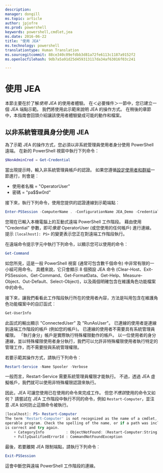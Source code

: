 ```yaml
---
description: 
manager: dongill
ms.topic: article
author: jpjofre
ms.prod: powershell
keywords: powershell,cmdlet,jea
ms.date: 2016-06-22
title: "使用 JEA"
ms.technology: powershell
translationtype: Human Translation
ms.sourcegitcommit: 88ce340c09efdbb3d81a72fe6113c1187a9152f2
ms.openlocfilehash: 9db7a5a91d25d459313117da34af63016f03c241

---
```


# 使用 JEA
本節主要在於了解*使用 JEA* 的使用者體驗。
在＜必要條件＞一節中，您已建立一個 JEA 端點示範。
我們將使用此示範來說明 JEA 的操作方式。
在稍後的章節中，本指南會回頭介紹讓該使用者體驗變成可能的動作和檔案。

## 以非系統管理員身分使用 JEA
為了示範 JEA 的操作方式，您必須以非系統管理員使用者身分使用 PowerShell 遠端。
在新的 PowerShell 視窗中執行下列命令：   

```PowerShell
$NonAdminCred = Get-Credential
```

當出現提示時，輸入非系統管理員帳戶的認證。
如果您遵循[設定使用者和群組](creating-a-domain-controller.md#set-up-users-and-groups)一節進行，則會是︰
-   使用者名稱 = "OperatorUser"
-   密碼 = "pa$$w0rd"

接下來，執行下列命令，使用您提供的認證連線到示範端點︰

```PowerShell
Enter-PSSession -ComputerName . -ConfigurationName JEA_Demo -Credential $NonAdminCred
```

您現在已輸入本機電腦上的互動式遠端 PowerShell 工作階段。
藉由使用 "Credential" 參數，即可*像是* OperatorUser (或您使用的任何帳戶) 進行連線。
提示 `[localhost]: PS>` 的變更表示您正在對遠端工作階段執行。  

在遠端命令提示字元中執行下列命令，以顯示您可以使用的命令︰

```PowerShell
Get-Command
```

如您所見，這是一般 PowerShell 視窗 (通常可包含數千個命令) 中非常有限的一小組可用命令。
具體來說，它只會顯示 8 個預設 JEA 命令 (Clear-Host、Exit-PSSession、Get-Command、Get-FormatData、Get-Help、Measure-Object、Out-Default、Select-Object)，以及兩個明確包含在維護角色功能檔案中的命令。

接下來，讓我們看看此工作階段執行所在的使用者內容，方法是叫用包含在維護角色功能檔案中的自訂函式︰

```PowerShell
Get-UserInfo
```

此函式的輸出顯示 "ConnectedUser" 及 "RunAsUser"。
已連線的使用者是連線到遠端工作階段的帳戶 (例如您的帳戶)。
已連線的使用者不需要具有系統管理員權限。
「執行身分」帳戶是實際執行特殊權限動作的帳戶。
以一位使用者的身分連線，並以特殊權限使用者身分執行，我們可以允許非特殊權限使用者執行特定的管理工作，而不需要授與系統管理權限。

若要示範其操作方式，請執行下列命令︰

```PowerShell
Restart-Service -Name Spooler -Verbose
```

一般而言，Restart-Service 需要系統管理員權限才能執行。
不過，透過 JEA 虛擬帳戶，我們就可以使用非特殊權限認證來執行。

因此，JEA 可讓您使用已在使用的命令來完成工作。
但您*不應該*使用的命令又如何？
請嘗試在 JEA 工作階段中執行不同的命令，例如 `Restart-Computer`，並注意 JEA 如何防止這類命令被執行。

```PowerShell
[localhost]: PS> Restart-Computer
The term 'Restart-Computer' is not recognized as the name of a cmdlet, function, script file, or
operable program. Check the spelling of the name, or if a path was included, verify that the path
is correct and try again.
    + CategoryInfo          : ObjectNotFound: (Restart-Computer:String) [], CommandNotFoundException
    + FullyQualifiedErrorId : CommandNotFoundException
```

最後，若要離開 JEA 限制端點，請執行下列命令︰

```PowerShell
Exit-PSSession
```

這會中斷您與遠端 PowerShell 工作階段的連線。




<!--HONumber=Jul16_HO1-->


